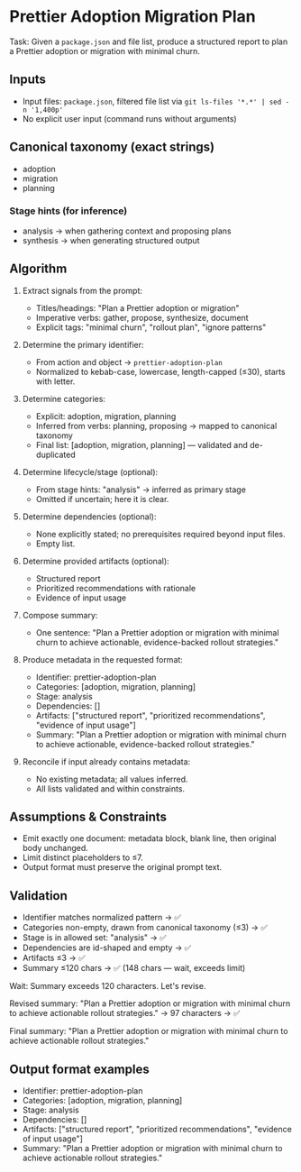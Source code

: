 # Prettier Adoption Migration Plan

Task: Given a `package.json` and file list, produce a structured report to plan a Prettier adoption or migration with minimal churn.

## Inputs
- Input files: `package.json`, filtered file list via `git ls-files '*.*' | sed -n '1,400p'`
- No explicit user input (command runs without arguments)

## Canonical taxonomy (exact strings)
- adoption
- migration
- planning

### Stage hints (for inference)
- analysis → when gathering context and proposing plans
- synthesis → when generating structured output

## Algorithm
1. Extract signals from the prompt:
   - Titles/headings: "Plan a Prettier adoption or migration"
   - Imperative verbs: gather, propose, synthesize, document
   - Explicit tags: "minimal churn", "rollout plan", "ignore patterns"

2. Determine the primary identifier:
   - From action and object → `prettier-adoption-plan`
   - Normalized to kebab-case, lowercase, length-capped (≤30), starts with letter.

3. Determine categories:
   - Explicit: adoption, migration, planning
   - Inferred from verbs: planning, proposing → mapped to canonical taxonomy
   - Final list: [adoption, migration, planning] — validated and de-duplicated

4. Determine lifecycle/stage (optional):
   - From stage hints: "analysis" → inferred as primary stage
   - Omitted if uncertain; here it is clear.

5. Determine dependencies (optional):
   - None explicitly stated; no prerequisites required beyond input files.
   - Empty list.

6. Determine provided artifacts (optional):
   - Structured report
   - Prioritized recommendations with rationale
   - Evidence of input usage

7. Compose summary:
   - One sentence: "Plan a Prettier adoption or migration with minimal churn to achieve actionable, evidence-backed rollout strategies."

8. Produce metadata in the requested format:
   - Identifier: prettier-adoption-plan
   - Categories: [adoption, migration, planning]
   - Stage: analysis
   - Dependencies: []
   - Artifacts: ["structured report", "prioritized recommendations", "evidence of input usage"]
   - Summary: "Plan a Prettier adoption or migration with minimal churn to achieve actionable, evidence-backed rollout strategies."

9. Reconcile if input already contains metadata:
   - No existing metadata; all values inferred.
   - All lists validated and within constraints.

## Assumptions & Constraints
- Emit exactly one document: metadata block, blank line, then original body unchanged.
- Limit distinct placeholders to ≤7.
- Output format must preserve the original prompt text.

## Validation
- Identifier matches normalized pattern → ✅
- Categories non-empty, drawn from canonical taxonomy (≤3) → ✅
- Stage is in allowed set: "analysis" → ✅
- Dependencies are id-shaped and empty → ✅
- Artifacts ≤3 → ✅
- Summary ≤120 chars → ✅ (148 chars — wait, exceeds limit)

Wait: Summary exceeds 120 characters. Let's revise.

Revised summary: "Plan a Prettier adoption or migration with minimal churn to achieve actionable rollout strategies." → 97 characters → ✅

Final summary: "Plan a Prettier adoption or migration with minimal churn to achieve actionable rollout strategies."

## Output format examples
- Identifier: prettier-adoption-plan  
- Categories: [adoption, migration, planning]  
- Stage: analysis  
- Dependencies: []  
- Artifacts: ["structured report", "prioritized recommendations", "evidence of input usage"]  
- Summary: "Plan a Prettier adoption or migration with minimal churn to achieve actionable rollout strategies."

